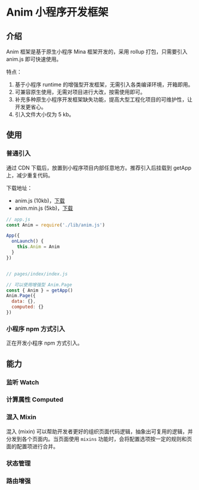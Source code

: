 # Anim 小程序开发框架

## 介绍

Anim 框架是基于原生小程序 Mina 框架开发的，采用 rollup 打包，只需要引入 anim.js 即可快速使用。

特点：

1. 基于小程序 runtime 的增强型开发框架，无需引入各类编译环境，开箱即用。
2. 可兼容原生使用，无需对项目进行大改，按需使用即可。
3. 补充多种原生小程序开发框架缺失功能，提高大型工程化项目的可维护性，让开发更省心。
4. 引入文件大小仅为 5 kb。

## 使用

### 普通引入

通过 CDN 下载后，放置到小程序项目内部任意地方。推荐引入后挂载到 getApp 上，减少重复代码。

下载地址：

* anim.js (10kb)，[下载](https://www.qq.com)
* anim.min.js (5kb)，[下载](https://www.qq.com)

```js
// app.js
const Anim = require('./lib/anim.js')

App({
  onLaunch() {
    this.Anim = Anim
  }
})


// pages/index/index.js

// 可以使用增强型 Anim.Page
const { Anim } = getApp()
Anim.Page({
  data: {},
  computed: {}
})
```

### 小程序 npm 方式引入

正在开发小程序 npm 方式引入。

## 能力

### 监听 Watch

### 计算属性 Computed

### 混入 Mixin

混入 (mixin) 可以帮助开发者更好的组织页面代码逻辑，抽象出可复用的逻辑，并分发到各个页面内。当页面使用 `mixins` 功能时，会将配置选项按一定的规则和页面的配置项进行合并。

### 状态管理

### 路由增强